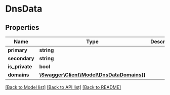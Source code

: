 # DnsData

## Properties
Name | Type | Description | Notes
------------ | ------------- | ------------- | -------------
**primary** | **string** |  | [optional] 
**secondary** | **string** |  | [optional] 
**is_private** | **bool** |  | [optional] 
**domains** | [**\Swagger\Client\Model\DnsDataDomains[]**](DnsDataDomains.md) |  | [optional] 

[[Back to Model list]](../README.md#documentation-for-models) [[Back to API list]](../README.md#documentation-for-api-endpoints) [[Back to README]](../README.md)


